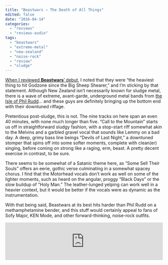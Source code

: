 ```yaml
---
title: "Beastwars – The Death of All Things"
edited: false
date: "2016-04-14"
categories:
  - "reviews"
  - "reviews-audio"
tags:
  - "beastwars"
  - "extreme-metal"
  - "new-zealand"
  - "noise-rock"
  - "review"
  - "sludge"
---
```


[When I reviewed **Beastwars**’ debut](https://hellbound.ca/2014/06/beastwars-beastwars/), I noted that they were “the heaviest thing to hit Godzone since the Big Sheep Shearer,” and I’m sticking by that statement. Although New Zealand isn’t necessarily known for sludge metal, there is a wave of extreme, avant-garde, underground metal bands from [the Isle of Phil Rudd](http://www.nzherald.co.nz/bay-of-plenty-times/news/article.cfm?c_id=1503343&objectid=11436252)… and these guys are definitely bringing up the bottom end with their downtuned riffage.

Pretentious post-sludge, this is not. The nine tracks on here span an even 40 minutes, with none much longer than five. “Call to the Mountain” starts us off in straightforward sludgy fashion, with a stop-start riff somewhat akin to the Melvins and a garbled gravel vocal that sounds like Lemmy on a bad day. A deep, grimy bass line beings “Devils of Last Night,” a downtuned stomper that spins off into some softer moments, complete with clean(er) singing, before coming on strong like a raging, erm, beast. A pretty decent exercise in contrast, to be sure.

There seems to be somewhat of a Satanic theme here, as “Some Sell Their Souls” offers an eerie, gothic verse culminating in a somewhat spacey chorus. I find that the Motorhead vocals don’t work as well on some of the lighter moments, such as heard on the angular, proggy “Black Days” or the slow buildup of “Holy Man.” The leather-lunged yelping can work well in a heavier context, but it would be better if the vocals were as dynamic as the instrumentation.

With that being said, Beastwars at its best hits harder than Phil Rudd on a methamphetamine bender, and this stuff would certainly appeal to fans of Sofy Major, KEN Mode, and other forward-thinking, noise-rock outfits.

<iframe style="border: 0; width: 100%; height: 120px;" src="https://bandcamp.com/EmbeddedPlayer/album=1499447091/size=large/bgcol=ffffff/linkcol=0687f5/tracklist=false/artwork=small/transparent=true/" width="300" height="150" seamless=""><a href="http://beastwars.bandcamp.com/album/the-death-of-all-things">The Death of All Things by BEASTWARS</a></iframe>
